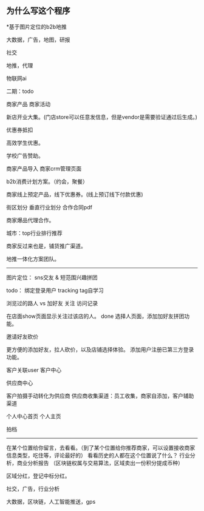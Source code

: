 ## 为什么写这个程序
  *基于图片定位的b2b地推


  大数据，广告，地图，研报

  社交

  地推，代理

  物联网ai



  二期：todo

  商家产品
  商家活动

  新店开业大集。(门店store可以任意发信息，但是vendor是需要验证通过后生成。)

  优惠券抵扣

  高效学生优惠。

  学校广告赞助。

  商家产品导入
  商家crm管理页面

  b2b消费计划方案。（约会，聚餐）

  商家线上预定产品，线下优惠券。(线上预订线下付款优惠)

  街区划分
  垂直行业划分
  合作合同pdf

  商家爆品代理合作。


  城市：top行业排行推荐


  商家反过来也是，铺货推广渠道。


  地推一体化方案团队。

  ----------------------------


图片定位：
sns交友 & 短范围兴趣拼团

todo：
绑定登录用户
tracking
tag自学习

浏览过的路人 vs 加好友
关注
访问记录

在店面show页面显示关注过该店的人。 done
选择人页面，添加加好友拼团功能。

邀请好友砍价

更方便的添加好友，拉人砍价，以及店铺选择体验。
添加用户注册已第三方登录功能。

客户关联user
客户中心

供应商中心

客户拍摄手动转化为供应商
供应商收集渠道：员工收集，商家自添加，客户辅助渠道

个人中心首页
个人主页

拍档

---------------------------

在某个位置给你留言，去看看。（到了某个位置给你推荐商家，可以设置接收商家信息类型，吃住等，评论最好的）
看看历史的人都在这个位置说了什么？
行业分析，商业分析报告
（区块链权属与交易算法，区域卖出一份积分提成币种）

区域分红，登记中标分红。

社交，广告，行业分析

大数据，区块链，人工智能推送，gps











